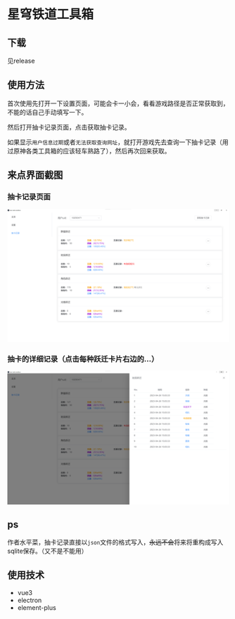 # 星穹铁道工具箱

## 下载

见release

## 使用方法

首次使用先打开一下设置页面，可能会卡一小会，看看游戏路径是否正常获取到，不能的话自己手动填写一下。

然后打开抽卡记录页面，点击获取抽卡记录。

如果显示`用户信息过期`或者`无法获取查询网址`，就打开游戏先去查询一下抽卡记录（用过原神各类工具箱的应该轻车熟路了），然后再次回来获取。

## 来点界面截图
### 抽卡记录页面
![img.png](image/img.png)
### 抽卡的详细记录（点击每种跃迁卡片右边的...）
![img_1.png](image/img_1.png)
## ps
作者水平菜，抽卡记录直接以`json`文件的格式写入，~~永远不会~~将来将重构成写入sqlite保存。（又不是不能用）

## 使用技术
* vue3
* electron
* element-plus
